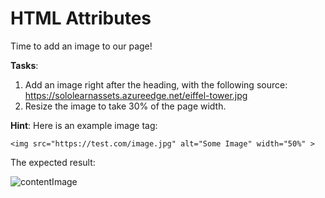 # HTML Attributes

Time to add an image to our page!

**Tasks**:
1. Add an image right after the heading, with the following source: https://sololearnassets.azureedge.net/eiffel-tower.jpg
2. Resize the image to take 30% of the page width.

**Hint**: Here is an example image tag:
```
<img src="https://test.com/image.jpg" alt="Some Image" width="50%" > 
```

The expected result:

![contentImage](https://api.sololearn.com/DownloadFile?id=4754)